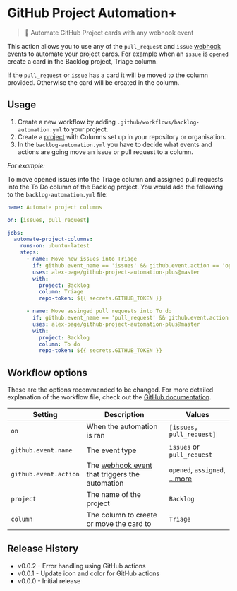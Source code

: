 # GitHub Project Automation+

> 🤖 Automate GitHub Project cards with any webhook event

This action allows you to use any of the `pull_request` and `issue` [webhook events](https://help.github.com/en/articles/events-that-trigger-workflows#webhook-events) to automate your project cards. For example when an `issue` is `opened` create a card in the Backlog project, Triage column.

If the `pull_request` or `issue` has a card it will be moved to the column provided. Otherwise the card will be created in the column.


## Usage

1. Create a new workflow by adding `.github/workflows/backlog-automation.yml` to your project. 
2. Create a [project](https://help.github.com/en/articles/about-project-boards) with Columns set up in your repository or organisation.
3. In the `backlog-automation.yml` you have to decide what events and actions are going move an issue or pull request to a column.


_For example:_

To move opened issues into the Triage column and assigned pull requests into the To Do column of the Backlog project. You would add the following to the `backlog-automation.yml` file:

```yml
name: Automate project columns

on: [issues, pull_request]

jobs:
  automate-project-columns:
    runs-on: ubuntu-latest
    steps:
      - name: Move new issues into Triage
        if: github.event_name == 'issues' && github.event.action == 'opened'
        uses: alex-page/github-project-automation-plus@master
        with:
          project: Backlog
          column: Triage
          repo-token: ${{ secrets.GITHUB_TOKEN }}

      - name: Move assinged pull requests into To do
        if: github.event_name == 'pull_request' && github.event.action == 'assigned'
        uses: alex-page/github-project-automation-plus@master
        with:
          project: Backlog
          column: To do
          repo-token: ${{ secrets.GITHUB_TOKEN }}
```


## Workflow options

These are the options recommended to be changed. For more detailed explanation of the workflow file, check out the [GitHub documentation](https://help.github.com/en/articles/configuring-a-workflow#creating-a-workflow-file).

| Setting | Description | Values |
| --- | --- | --- |
| `on` | When the automation is ran | `[issues, pull_request]` |
| `github.event.name` | The event type | `issues` or `pull_request` |
| `github.event.action` | The [webhook event](https://help.github.com/en/articles/events-that-trigger-workflows#webhook-events) that triggers the automation | `opened`, `assigned`, [...more](https://help.github.com/en/articles/events-that-trigger-workflows#webhook-events) |
| `project` | The name of the project | `Backlog` |
| `column` | The column to create or move the card to | `Triage` |


## Release History

- v0.0.2 - Error handling using GitHub actions
- v0.0.1 - Update icon and color for GitHub actions
- v0.0.0 - Initial release
